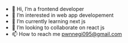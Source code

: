 - 👋 Hi, I’m a frontend developer
- 👀 I’m interested in web app developement
- 🌱 I’m currently learning next js
- 💞️ I’m looking to collaborate on react js
- 📫 How to reach me pwnnegi095@gmail.com

<!---
pwnnegi/pwnnegi is a ✨ special ✨ repository because its `README.md` (this file) appears on your GitHub profile.
You can click the Preview link to take a look at your changes.
--->
